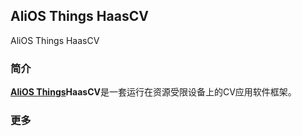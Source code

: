 ## AliOS Things HaasCV

AliOS Things HaasCV

### 简介

**[AliOS Things](https://github.com/alibaba/AliOS-Things)HaasCV**是一套运行在资源受限设备上的CV应用软件框架。


### 更多
